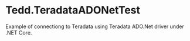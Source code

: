 # Tedd.TeradataADONetTest

Example of connectiong to Teradata using Teradata ADO.Net driver under .NET Core.
